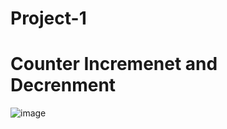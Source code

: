 # Project-1 
# Counter Incremenet and Decrenment
![image](https://github.com/aswinikumar0509/DOM-Project/assets/64352951/35c87b07-1133-47de-b5dc-e087876a7b74)
